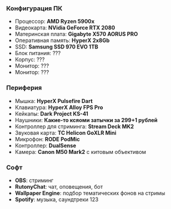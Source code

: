 ### Конфигурация ПК

- Процессор: **AMD Ryzen 5900x**
- Видеокарта: **NVidia GeForce RTX 2080**
- Материнская плата: **Gigabyte X570 AORUS PRO**
- Оперативная память: **HyperX 2x8Gb**
- SSD: **Samsung SSD 970 EVO 1TB**
- Блок питания: ???
- Корпус: ???
- Монитор: ???
- Монитор: ???

### Периферия

- Мышка: **HyperX Pulsefire Dart**
- Клавиатура: **HyperX Alloy FPS Pro**
- Кейкапы: **Dark Project KS-41**
- Наушники: **Какие-то ксяоми затычки за 299+1 рублей**
- Контроллер для стриминга: **Stream Deck MK2**
- Звуковая карта: **TC Helicon GoXLR Mini**
- Микрофон: **RODE PodMic**
- Контроллер: **DualSense**
- Камера: **Canon M50 Mark2** с китовым объективом

### Софт

- **OBS**: стриминг
- **RutonyChat**: чат, оповещения, бот
- **Wallpaper Engine**: подбор тематических фонов на стримы
- **Spotify**: музыка, саундтреки
	123